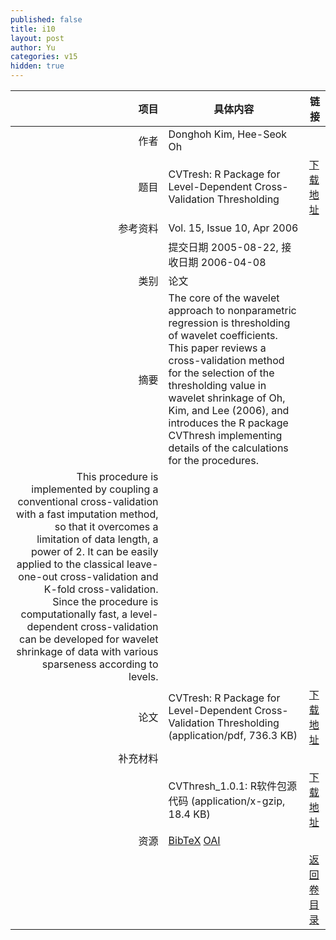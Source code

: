 ```yaml
---
published: false
title: i10
layout: post
author: Yu
categories: v15
hidden: true
---
```


| 项目 | 具体内容 | 链接 |
|---:|---|---|
| 作者 | Donghoh Kim, Hee-Seok Oh| |
| 题目 |CVTresh: R Package for Level-Dependent Cross-Validation Thresholding | [下载地址](http://www.jstatsoft.org/v15/i10/paper) |
| 参考资料 |Vol. 15, Issue 10, Apr 2006 | |
| | 提交日期 2005-08-22, 接收日期 2006-04-08| | 
| 类别 | 论文| |
| 摘要 | The core of the wavelet approach to nonparametric regression is thresholding of wavelet coefficients. This paper reviews a cross-validation method for the selection of the thresholding value in wavelet shrinkage of Oh, Kim, and Lee (2006), and introduces the R package CVThresh implementing details of the calculations for the procedures.| |
 This procedure is implemented by coupling a conventional cross-validation with a fast imputation method, so that it overcomes a limitation of data length, a power of 2. It can be easily applied to the classical leave-one-out cross-validation and K-fold cross-validation. Since the procedure is computationally fast, a level-dependent cross-validation can be developed for wavelet shrinkage of data with various sparseness according to levels.| |
| 论文 | CVTresh: R Package for Level-Dependent Cross-Validation Thresholding  (application/pdf, 736.3 KB)| [下载地址](http://www.jstatsoft.org/v15/i10/paper) |
| 补充材料 | | |
| |CVThresh_1.0.1: R软件包源代码  (application/x-gzip, 18.4 KB)|  [下载地址](http://www.jstatsoft.org/v15/i10/supp/1) |
| 资源 | [BibTeX](http://www.jstatsoft.org/v15/i10/bibtex) [OAI](http://www.jstatsoft.org/oai?verb=GetRecord&identifier=oai.jstatsoft/v15/i10&prefix=oai_dc)| |
| |  | [返回卷目录]({{site.baseurl}}/volume/v15.html) |